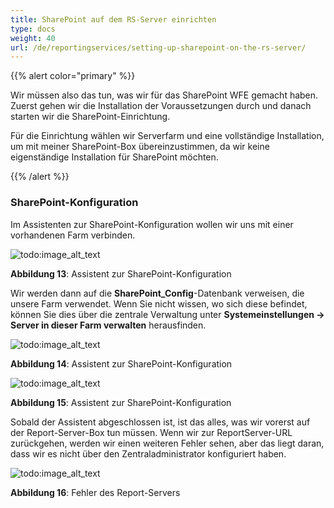 ```yaml
---
title: SharePoint auf dem RS-Server einrichten
type: docs
weight: 40
url: /de/reportingservices/setting-up-sharepoint-on-the-rs-server/
---
```


{{% alert color="primary" %}} 

Wir müssen also das tun, was wir für das SharePoint WFE gemacht haben. Zuerst gehen wir die Installation der Voraussetzungen durch und danach starten wir die SharePoint-Einrichtung. 

Für die Einrichtung wählen wir Serverfarm und eine vollständige Installation, um mit meiner SharePoint-Box übereinzustimmen, da wir keine eigenständige Installation für SharePoint möchten. 

{{% /alert %}} 
### **SharePoint-Konfiguration**
Im Assistenten zur SharePoint-Konfiguration wollen wir uns mit einer vorhandenen Farm verbinden. 

![todo:image_alt_text](setting-up-sharepoint-on-the-rs-server_1.png)

**Abbildung 13**: Assistent zur SharePoint-Konfiguration 

Wir werden dann auf die **SharePoint_Config**-Datenbank verweisen, die unsere Farm verwendet. Wenn Sie nicht wissen, wo sich diese befindet, können Sie dies über die zentrale Verwaltung unter **Systemeinstellungen -> Server in dieser Farm verwalten** herausfinden. 

![todo:image_alt_text](setting-up-sharepoint-on-the-rs-server_2.png)

**Abbildung 14**: Assistent zur SharePoint-Konfiguration 

![todo:image_alt_text](setting-up-sharepoint-on-the-rs-server_3.png)

**Abbildung 15**: Assistent zur SharePoint-Konfiguration 

Sobald der Assistent abgeschlossen ist, ist das alles, was wir vorerst auf der Report-Server-Box tun müssen. Wenn wir zur ReportServer-URL zurückgehen, werden wir einen weiteren Fehler sehen, aber das liegt daran, dass wir es nicht über den Zentraladministrator konfiguriert haben. 

![todo:image_alt_text](setting-up-sharepoint-on-the-rs-server_4.png)

**Abbildung 16**: Fehler des Report-Servers